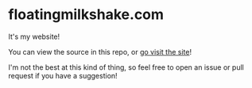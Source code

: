 # floatingmilkshake.com
It's my website!

You can view the source in this repo, or [go visit the site](https://floatingmilkshake.com)!

I'm not the best at this kind of thing, so feel free to open an issue or pull request if you have a suggestion!